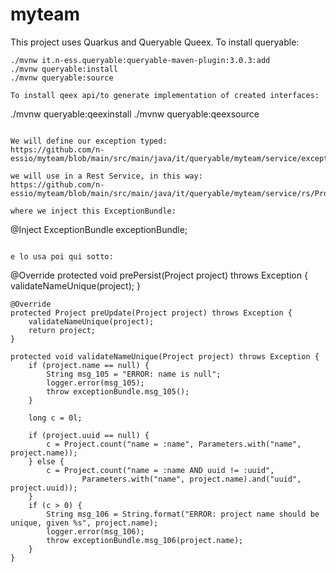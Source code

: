 # myteam

This project uses Quarkus and Queryable Queex.
To install queryable:
```
./mvnw it.n-ess.queryable:queryable-maven-plugin:3.0.3:add
./mvnw queryable:install
./mvnw queryable:source

To install qeex api/to generate implementation of created interfaces:
```
./mvnw queryable:qeexinstall
./mvnw queryable:qeexsource
```

We will define our exception typed:
https://github.com/n-essio/myteam/blob/main/src/main/java/it/queryable/myteam/service/exception/ExceptionBundle.java

we will use in a Rest Service, in this way:
https://github.com/n-essio/myteam/blob/main/src/main/java/it/queryable/myteam/service/rs/ProjectServiceRs.java

where we inject this ExceptionBundle:
```
@Inject
ExceptionBundle exceptionBundle;
```

e lo usa poi qui sotto:
```
@Override
	protected void prePersist(Project project) throws Exception {
		validateNameUnique(project);
	}

	@Override
	protected Project preUpdate(Project project) throws Exception {
		validateNameUnique(project);
		return project;
	}

	protected void validateNameUnique(Project project) throws Exception {
		if (project.name == null) {
			String msg_105 = "ERROR: name is null";
			logger.error(msg_105);
			throw exceptionBundle.msg_105();
		}

		long c = 0l;

		if (project.uuid == null) {
			c = Project.count("name = :name", Parameters.with("name", project.name));
		} else {
			c = Project.count("name = :name AND uuid != :uuid",
					Parameters.with("name", project.name).and("uuid", project.uuid));
		}
		if (c > 0) {
			String msg_106 = String.format("ERROR: project name should be unique, given %s", project.name);
			logger.error(msg_106);
			throw exceptionBundle.msg_106(project.name);
		}
	}
```
